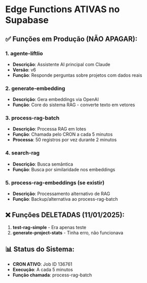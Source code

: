 # Edge Functions ATIVAS no Supabase

## ✅ Funções em Produção (NÃO APAGAR):

### 1. **agente-liftlio**
- **Descrição**: Assistente AI principal com Claude
- **Versão**: v6
- **Função**: Responde perguntas sobre projetos com dados reais

### 2. **generate-embedding**
- **Descrição**: Gera embeddings via OpenAI
- **Função**: Core do sistema RAG - converte texto em vetores

### 3. **process-rag-batch**
- **Descrição**: Processa RAG em lotes
- **Função**: Chamada pelo CRON a cada 5 minutos
- **Processa**: 50 registros por vez durante 2 minutos

### 4. **search-rag**
- **Descrição**: Busca semântica
- **Função**: Busca por similaridade nos embeddings

### 5. **process-rag-embeddings** (se existir)
- **Descrição**: Processamento alternativo de RAG
- **Função**: Backup/alternativa ao process-rag-batch

## ❌ Funções DELETADAS (11/01/2025):

1. **test-rag-simple** - Era apenas teste
2. **generate-project-stats** - Tinha erro, não funcionava

## 📊 Status do Sistema:
- **CRON ATIVO**: Job ID 136761
- **Execução**: A cada 5 minutos
- **Função chamada**: process-rag-batch